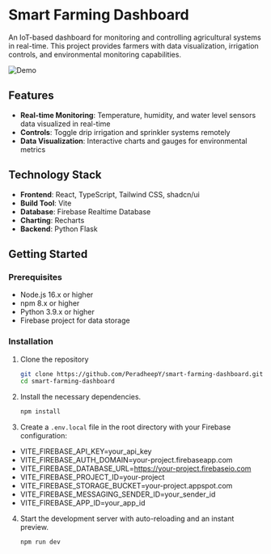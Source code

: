 # Smart Farming Dashboard

An IoT-based dashboard for monitoring and controlling agricultural systems in real-time. This project provides farmers with data visualization, irrigation controls, and environmental monitoring capabilities.

![Demo](./public\Smart_farming_dashboard.gif)


## Features

- **Real-time Monitoring**: Temperature, humidity, and water level sensors data visualized in real-time
- **Controls**: Toggle drip irrigation and sprinkler systems remotely
- **Data Visualization**: Interactive charts and gauges for environmental metrics

## Technology Stack

- **Frontend**: React, TypeScript, Tailwind CSS, shadcn/ui
- **Build Tool**: Vite
- **Database**: Firebase Realtime Database
- **Charting**: Recharts
- **Backend**: Python Flask

## Getting Started

### Prerequisites

- Node.js 16.x or higher
- npm 8.x or higher
- Python 3.9.x or higher
- Firebase project for data storage


### Installation

1. Clone the repository
   ```sh
   git clone https://github.com/PeradheepY/smart-farming-dashboard.git
   cd smart-farming-dashboard
   ```

2. Install the necessary dependencies.
   ```sh
   npm install
   ```

3. Create a `.env.local` file in the root directory with your Firebase configuration:
- VITE_FIREBASE_API_KEY=your_api_key
- VITE_FIREBASE_AUTH_DOMAIN=your-project.firebaseapp.com
- VITE_FIREBASE_DATABASE_URL=https://your-project.firebaseio.com
- VITE_FIREBASE_PROJECT_ID=your-project
- VITE_FIREBASE_STORAGE_BUCKET=your-project.appspot.com
- VITE_FIREBASE_MESSAGING_SENDER_ID=your_sender_id
- VITE_FIREBASE_APP_ID=your_app_id


4. Start the development server with auto-reloading and an instant preview.
   ```sh
   npm run dev
   ```
